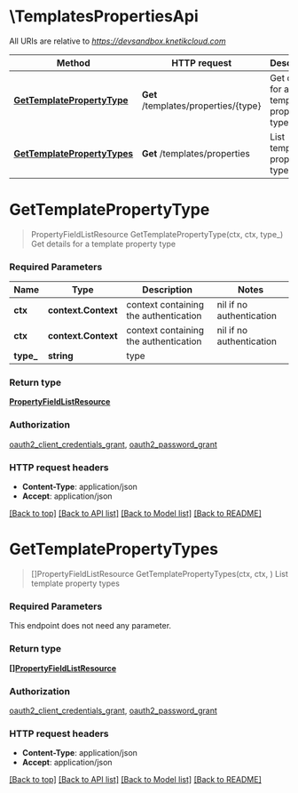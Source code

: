 # \TemplatesPropertiesApi

All URIs are relative to *https://devsandbox.knetikcloud.com*

Method | HTTP request | Description
------------- | ------------- | -------------
[**GetTemplatePropertyType**](TemplatesPropertiesApi.md#GetTemplatePropertyType) | **Get** /templates/properties/{type} | Get details for a template property type
[**GetTemplatePropertyTypes**](TemplatesPropertiesApi.md#GetTemplatePropertyTypes) | **Get** /templates/properties | List template property types


# **GetTemplatePropertyType**
> PropertyFieldListResource GetTemplatePropertyType(ctx, ctx, type_)
Get details for a template property type

### Required Parameters

Name | Type | Description  | Notes
------------- | ------------- | ------------- | -------------
 **ctx** | **context.Context** | context containing the authentication | nil if no authentication
 **ctx** | **context.Context** | context containing the authentication | nil if no authentication
  **type_** | **string**| type | 

### Return type

[**PropertyFieldListResource**](PropertyFieldListResource.md)

### Authorization

[oauth2_client_credentials_grant](../README.md#oauth2_client_credentials_grant), [oauth2_password_grant](../README.md#oauth2_password_grant)

### HTTP request headers

 - **Content-Type**: application/json
 - **Accept**: application/json

[[Back to top]](#) [[Back to API list]](../README.md#documentation-for-api-endpoints) [[Back to Model list]](../README.md#documentation-for-models) [[Back to README]](../README.md)

# **GetTemplatePropertyTypes**
> []PropertyFieldListResource GetTemplatePropertyTypes(ctx, ctx, )
List template property types

### Required Parameters
This endpoint does not need any parameter.

### Return type

[**[]PropertyFieldListResource**](PropertyFieldListResource.md)

### Authorization

[oauth2_client_credentials_grant](../README.md#oauth2_client_credentials_grant), [oauth2_password_grant](../README.md#oauth2_password_grant)

### HTTP request headers

 - **Content-Type**: application/json
 - **Accept**: application/json

[[Back to top]](#) [[Back to API list]](../README.md#documentation-for-api-endpoints) [[Back to Model list]](../README.md#documentation-for-models) [[Back to README]](../README.md)

